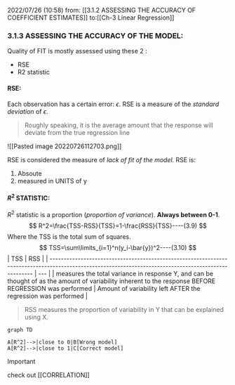 2022/07/26  (10:58)
from: [[3.1.2 ASSESSING THE ACCURACY OF COEFFICIENT ESTIMATES]]
to:[[Ch-3 Linear Regression]]

### 3.1.3 ASSESSING THE ACCURACY OF THE MODEL:
Quality of FIT is mostly assessed using these 2 :
- RSE
- R2 statistic

#### RSE:
Each observation has a certain error: $\epsilon$.
RSE is a measure of the *standard deviation* of $\epsilon$.

>Roughly speaking, it is the average amount that the response will deviate from the true regression line

![[Pasted image 20220726112703.png]]

RSE is considered the measure of *lack of fit of the model.*
RSE is:
1. Absoute
2. measured in UNITS of y

#### $R^2$ STATISTIC:
$R^2$ statistic is a proportion (*proportion of variance*). **Always between 0-1**.
$$
R^2=\frac{TSS-RSS}{TSS}=1-\frac{RSS}{TSS}----(3.9)
$$
Where the TSS is the total sum of squares.
$$
TSS=\sum\limits_{i=1}^n(y_i-\bar{y})^2----(3.10)
$$
| TSS                                                                                                                                                    | RSS |
| ------------------------------------------------------------------------------------------------------------------------------------------------------ | --- |
| measures the total variance in response Y, and can be thought of as the amount of variability inherent to the response BEFORE REGRESSION was performed | Amount of variability left AFTER the regression was performed    |

>RSS measures the proportion of variability in Y that can be explained using X.

```mermaid
graph TD

A[R^2]-->|close to 0|B[Wrong model]
A[R^2]-->|close to 1|C[Correct model]
```
>[!important]
>check out [[CORRELATION]]

